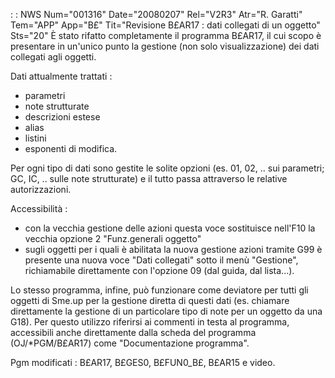  :  : NWS Num="001316" Date="20080207" Rel="V2R3" Atr="R. Garatti" Tem="APP" App="B£" Tit="Revisione B£AR17 :  dati collegati di un oggetto" Sts="20"
È stato rifatto completamente il programma B£AR17, il cui scopo è presentare in un'unico punto la gestione (non solo visualizzazione) dei dati collegati agli oggetti.

Dati attualmente trattati : 
- parametri
- note strutturate
- descrizioni estese
- alias
- listini
- esponenti di modifica.

Per ogni tipo di dati sono gestite le solite opzioni (es. 01, 02, .. sui parametri; GC, IC, .. sulle
 note strutturate) e il tutto passa attraverso le relative autorizzazioni.

Accessibilità : 
- con la vecchia gestione delle azioni questa voce sostituisce nell'F10 la vecchia opzione 2
"Funz.generali oggetto"
- sugli oggetti per i quali è abilitata la nuova gestione azioni tramite G99 è presente una nuova
voce "Dati collegati" sotto il menù "Gestione", richiamabile direttamente con l'opzione 09 (dal guida, dal lista...).

Lo stesso programma, infine, può funzionare come deviatore per tutti gli oggetti di Sme.up per la gestione diretta di questi dati (es. chiamare direttamente la gestione di un particolare tipo di note per un oggetto da una G18).
Per questo utilizzo riferirsi ai commenti in testa al programma, accessibili anche direttamente dalla scheda del programma (OJ/\*PGM/B£AR17) come "Documentazione programma".

Pgm modificati :  B£AR17, B£GES0, B£FUN0_B£, B£AR15 e video.
